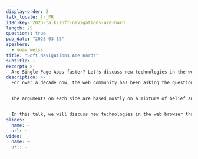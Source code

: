 ```yaml
---
display-order: 2
talk_locale: fr_FR
i18n-key: 2023-talk-soft-navigations-are-hard
length: 25
questions: true
pub_date: "2023-03-15"
speakers:
  - yoav_weiss
title: "Soft Navigations Are Hard!"
subtitle: ~
excerpt: >-
  Are Single Page Apps faster? Let's discuss new technologies in the web browser that allow us to measure performance metrics for SPAs.
description: >-
  For over a decade now, the web community has been asking the question, "Are Single Page Apps faster?"


  The arguments on each side are based mostly on a mixture of belief and anecdote, since we didn't have the data to answer these questions. Until now.


  In this talk, we will discuss new technologies in the web browser that allow us to measure performance metrics for Single Page Apps in the same way as for Multipage Apps. We'll look at their functionality, how they work, and how you can use them to improve the performance of your SPA.
slides:
  name: ~
  url: ~
video:
  name: ~
  url: ~
---
```

